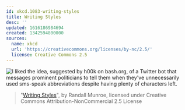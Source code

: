 ```yaml
---
id: xkcd.1083-writing-styles
title: Writing Styles
desc: ''
updated: 1616186984694
created: 1342594800000
sources:
  name: xkcd
  url: 'https://creativecommons.org/licenses/by-nc/2.5/'
  license: Creative Commons 2.5
---
```

![I liked the idea, suggested by h00k on bash.org, of a Twitter bot that messages prominent politicians to tell them when they've unnecessarily used sms-speak abbreviations despite having plenty of characters left.](https://imgs.xkcd.com/comics/writing_styles.png)
> "[Writing Styles](https://xkcd.com/1083/)", by Randall Munroe, licensed under Creative Commons Attribution-NonCommercial 2.5 License

